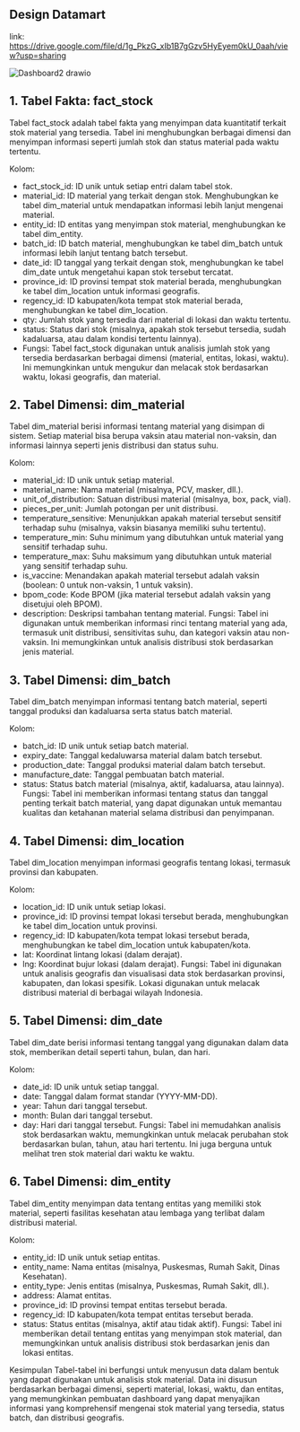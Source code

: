 ## Design Datamart
link: https://drive.google.com/file/d/1g_PkzG_xIb1B7gGzv5HyEyem0kU_0aah/view?usp=sharing

![Dashboard2 drawio](https://github.com/user-attachments/assets/873f1164-7bbf-4254-966a-34ab7d05aa8d)


## 1. Tabel Fakta: fact_stock
Tabel fact_stock adalah tabel fakta yang menyimpan data kuantitatif terkait stok material yang tersedia. Tabel ini menghubungkan berbagai dimensi dan menyimpan informasi seperti jumlah stok dan status material pada waktu tertentu.

Kolom:

- fact_stock_id: ID unik untuk setiap entri dalam tabel stok.
- material_id: ID material yang terkait dengan stok. Menghubungkan ke tabel dim_material untuk mendapatkan informasi lebih lanjut mengenai material.
- entity_id: ID entitas yang menyimpan stok material, menghubungkan ke tabel dim_entity.
- batch_id: ID batch material, menghubungkan ke tabel dim_batch untuk informasi lebih lanjut tentang batch tersebut.
- date_id: ID tanggal yang terkait dengan stok, menghubungkan ke tabel dim_date untuk mengetahui kapan stok tersebut tercatat.
- province_id: ID provinsi tempat stok material berada, menghubungkan ke tabel dim_location untuk informasi geografis.
- regency_id: ID kabupaten/kota tempat stok material berada, menghubungkan ke tabel dim_location.
- qty: Jumlah stok yang tersedia dari material di lokasi dan waktu tertentu.
- status: Status dari stok (misalnya, apakah stok tersebut tersedia, sudah kadaluarsa, atau dalam kondisi tertentu lainnya).
- Fungsi: Tabel fact_stock digunakan untuk analisis jumlah stok yang tersedia berdasarkan berbagai dimensi (material, entitas, lokasi, waktu). Ini memungkinkan untuk mengukur dan melacak stok berdasarkan waktu, lokasi geografis, dan material.

## 2. Tabel Dimensi: dim_material
Tabel dim_material berisi informasi tentang material yang disimpan di sistem. Setiap material bisa berupa vaksin atau material non-vaksin, dan informasi lainnya seperti jenis distribusi dan status suhu.

Kolom:

- material_id: ID unik untuk setiap material.
- material_name: Nama material (misalnya, PCV, masker, dll.).
- unit_of_distribution: Satuan distribusi material (misalnya, box, pack, vial).
- pieces_per_unit: Jumlah potongan per unit distribusi.
- temperature_sensitive: Menunjukkan apakah material tersebut sensitif terhadap suhu (misalnya, vaksin biasanya memiliki suhu tertentu).
- temperature_min: Suhu minimum yang dibutuhkan untuk material yang sensitif terhadap suhu.
- temperature_max: Suhu maksimum yang dibutuhkan untuk material yang sensitif terhadap suhu.
- is_vaccine: Menandakan apakah material tersebut adalah vaksin (boolean: 0 untuk non-vaksin, 1 untuk vaksin).
- bpom_code: Kode BPOM (jika material tersebut adalah vaksin yang disetujui oleh BPOM).
- description: Deskripsi tambahan tentang material.
Fungsi: Tabel ini digunakan untuk memberikan informasi rinci tentang material yang ada, termasuk unit distribusi, sensitivitas suhu, dan kategori vaksin atau non-vaksin. Ini memungkinkan untuk analisis distribusi stok berdasarkan jenis material.

## 3. Tabel Dimensi: dim_batch
Tabel dim_batch menyimpan informasi tentang batch material, seperti tanggal produksi dan kadaluarsa serta status batch material.

Kolom:

- batch_id: ID unik untuk setiap batch material.
- expiry_date: Tanggal kedaluwarsa material dalam batch tersebut.
- production_date: Tanggal produksi material dalam batch tersebut.
- manufacture_date: Tanggal pembuatan batch material.
- status: Status batch material (misalnya, aktif, kadaluarsa, atau lainnya).
Fungsi: Tabel ini memberikan informasi tentang status dan tanggal penting terkait batch material, yang dapat digunakan untuk memantau kualitas dan ketahanan material selama distribusi dan penyimpanan.

## 4. Tabel Dimensi: dim_location
Tabel dim_location menyimpan informasi geografis tentang lokasi, termasuk provinsi dan kabupaten.

Kolom:

- location_id: ID unik untuk setiap lokasi.
- province_id: ID provinsi tempat lokasi tersebut berada, menghubungkan ke tabel dim_location untuk provinsi.
- regency_id: ID kabupaten/kota tempat lokasi tersebut berada, menghubungkan ke tabel dim_location untuk kabupaten/kota.
- lat: Koordinat lintang lokasi (dalam derajat).
- lng: Koordinat bujur lokasi (dalam derajat).
Fungsi: Tabel ini digunakan untuk analisis geografis dan visualisasi data stok berdasarkan provinsi, kabupaten, dan lokasi spesifik. Lokasi digunakan untuk melacak distribusi material di berbagai wilayah Indonesia.

## 5. Tabel Dimensi: dim_date
Tabel dim_date berisi informasi tentang tanggal yang digunakan dalam data stok, memberikan detail seperti tahun, bulan, dan hari.

Kolom:

- date_id: ID unik untuk setiap tanggal.
- date: Tanggal dalam format standar (YYYY-MM-DD).
- year: Tahun dari tanggal tersebut.
- month: Bulan dari tanggal tersebut.
- day: Hari dari tanggal tersebut.
Fungsi: Tabel ini memudahkan analisis stok berdasarkan waktu, memungkinkan untuk melacak perubahan stok berdasarkan bulan, tahun, atau hari tertentu. Ini juga berguna untuk melihat tren stok material dari waktu ke waktu.

## 6. Tabel Dimensi: dim_entity
Tabel dim_entity menyimpan data tentang entitas yang memiliki stok material, seperti fasilitas kesehatan atau lembaga yang terlibat dalam distribusi material.

Kolom:

- entity_id: ID unik untuk setiap entitas.
- entity_name: Nama entitas (misalnya, Puskesmas, Rumah Sakit, Dinas Kesehatan).
- entity_type: Jenis entitas (misalnya, Puskesmas, Rumah Sakit, dll.).
- address: Alamat entitas.
- province_id: ID provinsi tempat entitas tersebut berada.
- regency_id: ID kabupaten/kota tempat entitas tersebut berada.
- status: Status entitas (misalnya, aktif atau tidak aktif).
Fungsi: Tabel ini memberikan detail tentang entitas yang menyimpan stok material, dan memungkinkan untuk analisis distribusi stok berdasarkan jenis dan lokasi entitas.

Kesimpulan
Tabel-tabel ini berfungsi untuk menyusun data dalam bentuk yang dapat digunakan untuk analisis stok material. Data ini disusun berdasarkan berbagai dimensi, seperti material, lokasi, waktu, dan entitas, yang memungkinkan pembuatan dashboard yang dapat menyajikan informasi yang komprehensif mengenai stok material yang tersedia, status batch, dan distribusi geografis.

